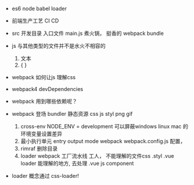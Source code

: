 - es6 node babel loader  
- 前端生产工艺  CI CD 
- src 开发目录 
   入口文件  main.js 
   煮火锅， 挺香的
   webpack  bundle 
- js 与其他类型的文件并不是水火不相容的
   1. 文本 
   2. { } 

- webpack 如何让js 理解css
- webpack4  devDependencies
- webpack 用到哪些依赖呢？
- webpack 登场 bundler
   静态资源 css js styl png gif 
   1. cross-env NODE_ENV = development
      可以屏蔽windows linux mac 的环境变量设置差异
   2. 最小执行单元
      entry output mode 
      webpack webpack.config.js 配置，
   3. rimraf 删除目录 
   4. loader
   webpack 工厂流水线
   工人， 不能理解的文件css  .styl .vue
   loader 能理解的地方, 去处理
   .vue js component 
- loader 概念通过 css-loader!